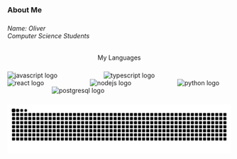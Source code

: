 <h3 align="left">About Me</h3>

###

<h6 align="left">Name: Oliver<br>Computer Science Students</h6>

###

<p align="center">My Languages</p>

###

<div align="left">
  <img src="https://cdn.jsdelivr.net/gh/devicons/devicon/icons/javascript/javascript-original.svg" height="41" alt="javascript logo"  />
  <img width="96" />
  <img src="https://cdn.jsdelivr.net/gh/devicons/devicon/icons/typescript/typescript-original.svg" height="41" alt="typescript logo"  />
  <img width="96" />
  <img src="https://cdn.jsdelivr.net/gh/devicons/devicon/icons/react/react-original.svg" height="41" alt="react logo"  />
  <img width="96" />
  <img src="https://cdn.jsdelivr.net/gh/devicons/devicon/icons/nodejs/nodejs-original.svg" height="41" alt="nodejs logo"  />
  <img width="96" />
  <img src="https://cdn.jsdelivr.net/gh/devicons/devicon/icons/python/python-original.svg" height="41" alt="python logo"  />
  <img width="96" />
  <img src="https://skillicons.dev/icons?i=postgres" height="41" alt="postgresql logo"  />
</div>

###

<img src="https://raw.githubusercontent.com/Ollyveer/Ollyveer/output/snake.svg" alt="Snake animation" />

###

<div align="left">
</div>

###
